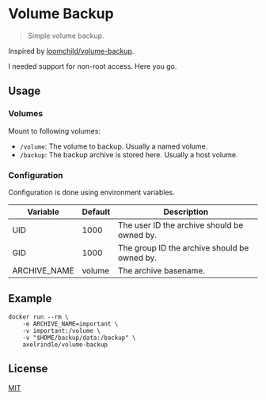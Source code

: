 # Volume Backup

> Simple volume backup.

Inspired by [loomchild/volume-backup](https://hub.docker.com/r/loomchild/volume-backup).

I needed support for non-root access. Here you go.

## Usage
### Volumes

Mount to following volumes:

- `/volume`: The volume to backup. Usually a named volume.
- `/backup`: The backup archive is stored here. Usually a host volume.

### Configuration

Configuration is done using environment variables.

| Variable | Default | Description |
| --- | --- | --- |
| UID | 1000 | The user ID the archive should be owned by. |
| GID | 1000 | The group ID the archive should be owned by.
| ARCHIVE_NAME | volume | The archive basename. |

## Example

```shell
docker run --rm \
    -e ARCHIVE_NAME=important \
    -v important:/volume \
    -v "$HOME/backup/data:/backup" \
    axelrindle/volume-backup
```

## License

[MIT](LICENSE)
